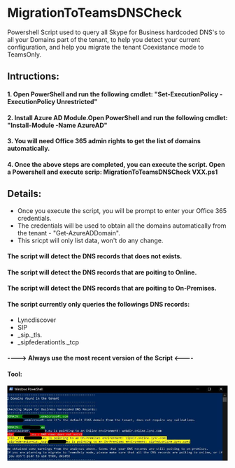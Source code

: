 # MigrationToTeamsDNSCheck
Powershell Script used to query all Skype for Business hardcoded DNS's to all your Domains part of the tenant, to help you detect your current configuration, and help you migrate the tenant Coexistance mode to TeamsOnly.
##  Intructions: 
####  1. Open PowerShell and run the following cmdlet: "Set-ExecutionPolicy -ExecutionPolicy Unrestricted"
####  2. Install Azure AD Module.Open PowerShell and run the following cmdlet: "Install-Module -Name AzureAD"
####  3. You will need Office 365 admin rights to get the list of domains automatically.
####  4. Once the above steps are completed, you can execute the script. Open a Powershell and execute scrip: MigrationToTeamsDNSCheck VXX.ps1
####
##  Details: 
- Once you execute the script, you will be prompt to enter your Office 365 credentials.
- The credentials will be used to obtain all the domains automatically from the tenant - "Get-AzureADDomain".
- This sricpt will only list data, won't do any change.
#### The script will detect the DNS records that does not exists.
#### The script will detect the DNS records that are poiting to Online.
#### The script will detect the DNS records that are poiting to On-Premises.
#### The script currently only queries the followings DNS records:
- Lyncdiscover
- SIP
- _sip._tls.
-  _sipfederationtls._tcp
####
#### ----> Always use the most recent version of the Script <----
#### Tool:
![Tool](https://github.com/tiagoroxo/MigrationToTeamsDNSCheck/blob/main/tool.JPG?raw=true)


